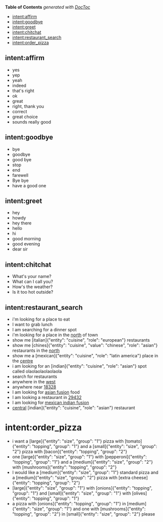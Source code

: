 <!-- START doctoc generated TOC please keep comment here to allow auto update -->
<!-- DON'T EDIT THIS SECTION, INSTEAD RE-RUN doctoc TO UPDATE -->
**Table of Contents**  *generated with [DocToc](https://github.com/thlorenz/doctoc)*

  - [intent:affirm](#intentaffirm)
  - [intent:goodbye](#intentgoodbye)
  - [intent:greet](#intentgreet)
  - [intent:chitchat](#intentchitchat)
  - [intent:restaurant_search](#intentrestaurant_search)
- [intent:order_pizza](#intentorder_pizza)

<!-- END doctoc generated TOC please keep comment here to allow auto update -->

## intent:affirm
- yes
- yep
- yeah
- indeed
- that's right
- ok
- great
- right, thank you
- correct
- great choice
- sounds really good

## intent:goodbye
- bye
- goodbye
- good bye
- stop
- end
- farewell
- Bye bye
- have a good one

## intent:greet
- hey
- howdy
- hey there
- hello
- hi
- good morning
- good evening
- dear sir

## intent:chitchat
- What's your name?
- What can I call you?
- How's the weather?
- Is it too hot outside?

## intent:restaurant_search
- i'm looking for a place to eat
- I want to grab lunch
- I am searching for a dinner spot
- i'm looking for a place in the [north](location) of town
- show me [italian]{"entity": "cuisine", "role": "european"} restaurants
- show me [chines]{"entity": "cuisine", "value": "chinese", "role": "asian"} restaurants in the [north](location)
- show me a [mexican]{"entity": "cuisine", "role": "latin america"} place in the [centre](location)
- i am looking for an [indian]{"entity": "cuisine", "role": "asian"} spot called olaolaolaolaolaola
- search for restaurants
- anywhere in the [west](location)
- anywhere near [18328](location)
- I am looking for [asian fusion](cuisine) food
- I am looking a restaurant in [29432](location)
- I am looking for [mexican indian fusion](cuisine)
- [central](location) [indian]{"entity": "cuisine", "role": "asian"} restaurant

# intent:order_pizza
- i want a [large]{"entity": "size", "group": "1"} pizza with [tomato]{"entity": "topping", "group": "1"} and a [small]{"entity": "size", "group": "2"} pizza with [bacon]{"entity": "topping", "group": "2"}
- one [large]{"entity": "size", "group": "1"} with [pepperoni]{"entity": "topping", "group": "1"} and a [medium]{"entity": "size", "group": "2"} with [mushrooms]{"entity": "topping", "group": "2"}
- I would like a [medium]{"entity": "size", "group": "1"} standard pizza and a [medium]{"entity": "size", "group": "2"} pizza with [extra cheese]{"entity": "topping", "group": "2"}
- [large]{"entity": "size", "group": "1"} with [onions]{"entity": "topping", "group": "1"} and [small]{"entity": "size", "group": "1"} with [olives]{"entity": "topping", "group": "1"}
- a pizza with [onions]{"entity": "topping", "group": "1"} in [medium]{"entity": "size", "group": "1"} and one with [mushrooms]{"entity": "topping", "group": "2"} in [small]{"entity": "size", "group": "2"} please